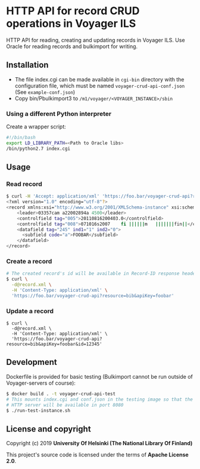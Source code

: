 # HTTP API for record CRUD operations in Voyager ILS
HTTP API for reading, creating and updating records in Voyager ILS. Use Oracle for reading records and bulkimport for writing.

## Installation
- The file index.cgi can be made available in `cgi-bin` directory with the configuration file, which must be named `voyager-crud-api-conf.json` (See `example-conf.json`)
- Copy bin/Pbulkimport3 to `/m1/voyager/<VOYAGER_INSTANCE>/sbin`
### Using a different Python interpreter
Create a wrapper script:
```sh
#!/bin/bash
export LD_LIBRARY_PATH=<Path to Oracle libs>
/bin/python2.7 index.cgi
```
## Usage
### Read record
```sh
$ curl -H 'Accept: application/xml' 'https://foo.bar/voyager-crud-api?resource=bib&apiKey=foobar'
<?xml version="1.0" encoding="utf-8"?>
<record xmlns:xsi="http://www.w3.org/2001/XMLSchema-instance" xsi:schemaLocation="http://www.loc.gov/MARC21/slim http://www.loc.gov/standards/marcxml/schema/MARC21slim.xsd">
    <leader>03357cam a22002894a 4500</leader>
    <controlfield tag="005">20110816200403.0</controlfield>
    <controlfield tag="008">071016s2007    fi ||||||m   |||||||fin||</controlfield>
    <datafield tag="245" ind1="1" ind2="0">
      <subfield code="a">FOOBAR</subfield>
    </datafield>
</record>
```
### Create a record
```sh
# The created record's id will be available in Record-ID response header
$ curl \
  -d@record.xml \
  -H 'Content-Type: application/xml' \
  'https://foo.bar/voyager-crud-api?resource=bib&apiKey=foobar'
```
### Update a record
```
$ curl \
  -d@record.xml \
  -H 'Content-Type: application/xml' \
  'https://foo.bar/voyager-crud-api?resource=bib&apiKey=foobar&id=12345'
```
## Development
Dockerfile is provided for basic testing (Bulkimport cannot be run outside of Voyager-servers of course):
```sh
$ docker build . -t voyager-crud-api-test
# This mounts index.cgi and conf.json in the testing image so that the code can be modified without restarting/building the the image
# HTTP server will be available in port 8080
$ ./run-test-instance.sh
```
## License and copyright

Copyright (c) 2019 **University Of Helsinki (The National Library Of Finland)**

This project's source code is licensed under the terms of **Apache License 2.0**.
